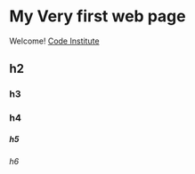 # My Very first web page

Welcome! [Code Institute](https://codeinstitute.net)

## h2

### h3

### h4

##### h5

###### h6

